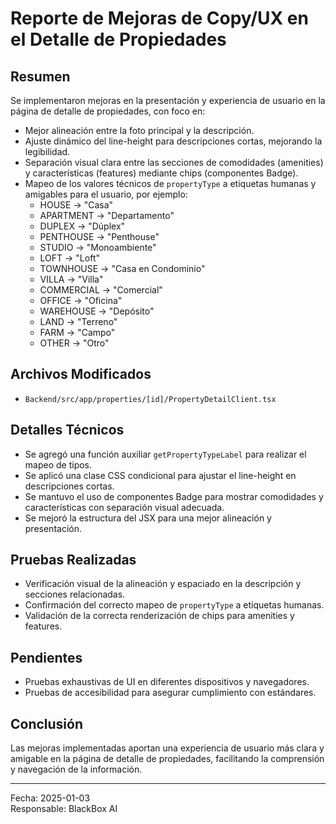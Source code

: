 # Reporte de Mejoras de Copy/UX en el Detalle de Propiedades

## Resumen
Se implementaron mejoras en la presentación y experiencia de usuario en la página de detalle de propiedades, con foco en:

- Mejor alineación entre la foto principal y la descripción.
- Ajuste dinámico del line-height para descripciones cortas, mejorando la legibilidad.
- Separación visual clara entre las secciones de comodidades (amenities) y características (features) mediante chips (componentes Badge).
- Mapeo de los valores técnicos de `propertyType` a etiquetas humanas y amigables para el usuario, por ejemplo:
  - HOUSE → "Casa"
  - APARTMENT → "Departamento"
  - DUPLEX → "Dúplex"
  - PENTHOUSE → "Penthouse"
  - STUDIO → "Monoambiente"
  - LOFT → "Loft"
  - TOWNHOUSE → "Casa en Condominio"
  - VILLA → "Villa"
  - COMMERCIAL → "Comercial"
  - OFFICE → "Oficina"
  - WAREHOUSE → "Depósito"
  - LAND → "Terreno"
  - FARM → "Campo"
  - OTHER → "Otro"

## Archivos Modificados
- `Backend/src/app/properties/[id]/PropertyDetailClient.tsx`

## Detalles Técnicos
- Se agregó una función auxiliar `getPropertyTypeLabel` para realizar el mapeo de tipos.
- Se aplicó una clase CSS condicional para ajustar el line-height en descripciones cortas.
- Se mantuvo el uso de componentes Badge para mostrar comodidades y características con separación visual adecuada.
- Se mejoró la estructura del JSX para una mejor alineación y presentación.

## Pruebas Realizadas
- Verificación visual de la alineación y espaciado en la descripción y secciones relacionadas.
- Confirmación del correcto mapeo de `propertyType` a etiquetas humanas.
- Validación de la correcta renderización de chips para amenities y features.

## Pendientes
- Pruebas exhaustivas de UI en diferentes dispositivos y navegadores.
- Pruebas de accesibilidad para asegurar cumplimiento con estándares.

## Conclusión
Las mejoras implementadas aportan una experiencia de usuario más clara y amigable en la página de detalle de propiedades, facilitando la comprensión y navegación de la información.

---

Fecha: 2025-01-03  
Responsable: BlackBox AI
